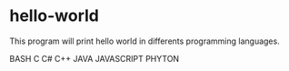 # hello-world
This program will print hello world in differents programming languages.

BASH
C
C#
C++
JAVA
JAVASCRIPT
PHYTON

